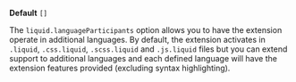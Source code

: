 **Default** `[]`

The `liquid.languageParticipants` option allows you to have the extension operate in additional languages. By default, the extension activates in `.liquid`, `.css.liquid`, `.scss.liquid` and `.js.liquid` files but you can extend support to additional languages and each defined language will have the extension features provided (excluding syntax highlighting).
